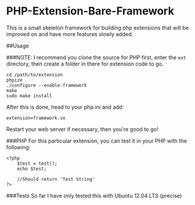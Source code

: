 PHP-Extension-Bare-Framework
============================

This is a small skeleton framework for building php extensions that will be improved on and have more features slowly added.

##Usage

###NOTE:
I recommend you clone the source for PHP first, enter the `ext`
directory, then create a folder in there for extension code to go.

	cd /path/to/extension
	phpize
	./configure --enable-framework
	make
	sudo make install
After this is done, head to your php.ini and add:

	extension=framework.so
Restart your web server if necessary, then you're good to go!

###PHP
For this particular extension, you can test it in your PHP with the following:

	<?php
		$test = test();
		echo $test;

		//Should return 'Test String'
	?>

###Tests
So far I have only tested this with Ubuntu 12.04 LTS (precise)
